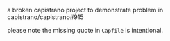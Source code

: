 a broken capistrano project to demonstrate problem in capistrano/capistrano#915

please note the missing quote in `Capfile` is intentional.
